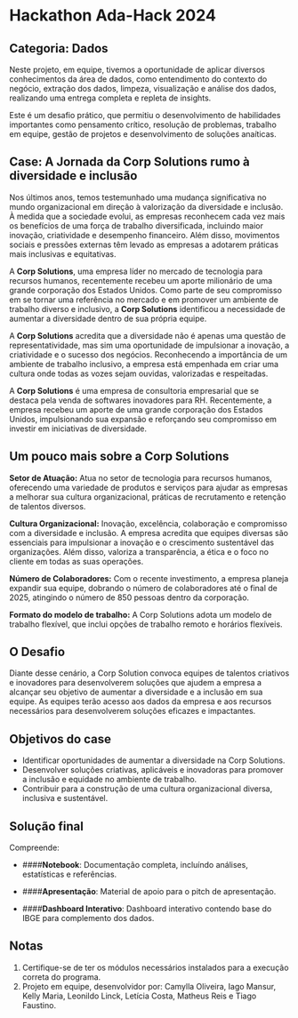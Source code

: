 # Hackathon Ada-Hack 2024

## Categoria: Dados

Neste projeto, em equipe, tivemos a oportunidade de aplicar diversos conhecimentos da área de dados, como entendimento do contexto do negócio, extração dos dados, limpeza, visualização e análise dos dados, realizando uma entrega completa e repleta de insights. 

Este é um desafio prático, que permitiu o desenvolvimento de habilidades importantes como pensamento crítico, resolução de problemas, trabalho em equipe, gestão de projetos e desenvolvimento de soluções anaíticas.

## Case: A Jornada da Corp Solutions rumo à diversidade e inclusão

Nos últimos anos, temos testemunhado uma mudança significativa no mundo organizacional em
direção à valorização da diversidade e inclusão. À medida que a sociedade evolui, as empresas
reconhecem cada vez mais os benefícios de uma força de trabalho diversificada, incluindo maior
inovação, criatividade e desempenho financeiro. Além disso, movimentos sociais e pressões
externas têm levado as empresas a adotarem práticas mais inclusivas e equitativas.

A **Corp Solutions**, uma empresa líder no mercado de tecnologia para recursos humanos, recentemente
recebeu um aporte milionário de uma grande corporação dos Estados Unidos. Como parte de seu
compromisso em se tornar uma referência no mercado e em promover um ambiente de trabalho diverso
e inclusivo, a **Corp Solutions** identificou a necessidade de aumentar a diversidade dentro de sua
própria equipe.

A **Corp Solutions** acredita que a diversidade não é apenas uma questão de representatividade, mas
sim uma oportunidade de impulsionar a inovação, a criatividade e o sucesso dos negócios.
Reconhecendo a importância de um ambiente de trabalho inclusivo, a empresa está empenhada em
criar uma cultura onde todas as vozes sejam ouvidas, valorizadas e respeitadas.

A **Corp Solutions** é uma empresa de consultoria empresarial que se destaca pela venda de softwares
inovadores para RH. Recentemente, a empresa recebeu um aporte de uma grande corporação dos Estados
Unidos, impulsionando sua expansão e reforçando seu compromisso em investir em iniciativas de
diversidade.

## Um pouco mais sobre a Corp Solutions

**Setor de Atuação:** Atua no setor de tecnologia para recursos humanos, oferecendo uma variedade de
produtos e serviços para ajudar as empresas a melhorar sua cultura organizacional, práticas de
recrutamento e retenção de talentos diversos.

**Cultura Organizacional:** Inovação, excelência, colaboração e compromisso com a diversidade e
inclusão. A empresa acredita que equipes diversas são essenciais para impulsionar a inovação e o
crescimento sustentável das organizações. Além disso, valoriza a transparência, a ética e o foco no
cliente em todas as suas operações.

**Número de Colaboradores:** Com o recente investimento, a empresa planeja expandir sua equipe,
dobrando o número de colaboradores até o final de 2025, atingindo o número de 850 pessoas dentro da
corporação. 

**Formato do modelo de trabalho:** A Corp Solutions adota um modelo de trabalho flexível, que inclui
opções de trabalho remoto e horários flexíveis.

## O Desafio

Diante desse cenário, a Corp Solution convoca equipes de talentos criativos e inovadores para desenvolverem soluções que ajudem a empresa a alcançar seu objetivo de aumentar a diversidade e a inclusão em sua equipe. As equipes terão acesso aos dados da empresa e aos recursos necessários para desenvolverem soluções eficazes e impactantes.

## Objetivos do case

- Identificar oportunidades de aumentar a diversidade na Corp Solutions.
- Desenvolver soluções criativas, aplicáveis e inovadoras para promover a inclusão e equidade no ambiente de trabalho.
- Contribuir para a construção de uma cultura organizacional diversa, inclusiva e sustentável.


## Solução final

Compreende:

- ####**Notebook**: Documentação completa, incluíndo análises, estatísticas e referências.

- ####**Apresentação**: Material de apoio para o pitch de apresentação.

- ####**Dashboard Interativo**: Dashboard interativo contendo base do IBGE para complemento dos dados.

## Notas
1. Certifique-se de ter os módulos necessários instalados para a execução correta do programa.
2. Projeto em equipe, desenvolvidor por: Camylla Oliveira, Iago Mansur, Kelly Maria, Leonildo Linck, Letícia Costa, Matheus Reis e Tiago Faustino.

